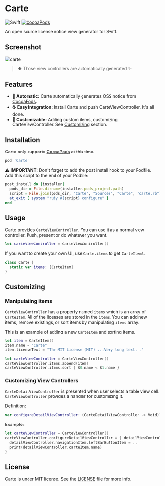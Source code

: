 # Carte

![Swift](https://img.shields.io/badge/Swift-3.0-orange.svg)
[![CocoaPods](http://img.shields.io/cocoapods/v/Carte.svg?style=flat)](https://cocoapods.org/pods/Carte)

An open source license notice view generator for Swift.

## Screenshot

![carte](https://cloud.githubusercontent.com/assets/931655/9243550/d781a822-41cc-11e5-91bb-8b5123b2c91e.png)

> ⬆ Those view controllers are automatically generated ✨

## Features

- **🚗 Automatic:** Carte automatically generates OSS notice from [CocoaPods](https://cocoapods.org).
- **☕️ Easy Integration:** Install Carte and push CarteViewController. It's all done.
- **🎨 Customizable:** Adding custom items, customizing CarteViewController. See [Customizing](#customizing) section.


## Installation

Carte only supports [CocoaPods](https://cocoapods.org) at this time.

```ruby
pod 'Carte'
```

**⚠️ IMPORTANT**: Don't forget to add the post install hook to your Podfile. Add this script to the end of your Podfile:

```ruby
post_install do |installer|
  pods_dir = File.dirname(installer.pods_project.path)
  script = File.join(pods_dir, "Carte", "Sources", "Carte", "carte.rb")
  at_exit { system "ruby #{script} configure" }
end
```

## Usage

Carte provides `CarteViewController`. You can use it as a normal view controller. Push, present or do whatever you want.

```swift
let carteViewController = CarteViewController()
```

If you want to create your own UI, use `Carte.items` to get `CarteItem`s.

```swift
class Carte {
  static var items: [CarteItem]
}
```

## Customizing

### Manipulating items

`CarteViewController` has a property named `items` which is an array of `CarteItem`. All of the licenses are stored in the `items`. You can add new items, remove existings, or sort items by manipulating `items` array.

This is an example of adding a new `CarteItem` and sorting items.

```swift
let item = CarteItem()
item.name = "Carte"
item.licenseText = "The MIT License (MIT) ...Very long text..."

let carteViewController = CarteViewController()
carteViewController.items.append(item)
carteViewController.items.sort { $0.name < $1.name }
```

### Customizing View Controllers

`CarteDetailViewController` is presented when user selects a table view cell. `CarteViewController` provides a handler for customizing it.

Definition: 

```swift
var configureDetailViewController: (CarteDetailViewController -> Void)?
```

Example:

```swift
let carteViewController = CarteViewController()
carteViewController.configureDetailViewController = { detailViewController in
  detailViewController.navigationItem.leftBarButtonItem = ...
  print(detailViewController.carteItem.name)
}
```

## License

Carte is under MIT license. See the [LICENSE](LICENSE) file for more info.
